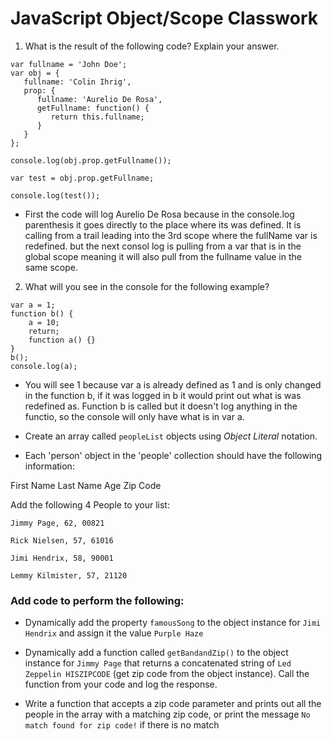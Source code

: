 # JavaScript Object/Scope Classwork

1. What is the result of the following code? Explain your answer.
  ```
  var fullname = 'John Doe';
  var obj = {
     fullname: 'Colin Ihrig',
     prop: {
        fullname: 'Aurelio De Rosa',
        getFullname: function() {
           return this.fullname;
        }
     }
  };
  
  console.log(obj.prop.getFullname());

  var test = obj.prop.getFullname;
  
  console.log(test());
  ```



- First the code will log Aurelio De Rosa because in the console.log parenthesis it goes directly to the place where its was defined. It is calling from a trail leading into the 3rd scope where the fullName var is redefined. but the next consol log is pulling from a var that is in the global scope meaning it will also pull from the fullname value in the same scope. 




2. What will you see in the console for the following example?
  ```
  var a = 1; 
  function b() { 
      a = 10; 
      return; 
      function a() {} 
  } 
  b(); 
  console.log(a);    
  ```


- You will see 1 because var a is already defined as 1 and is only changed in the function b, if it was logged in b it would print out what is was redefined as. Function b is called but it doesn't log anything in the functio, so the console will only have what is in var a. 





* Create an array called ```peopleList``` objects using *Object Literal* notation. 

* Each 'person' object in the 'people' collection should have the following information:

First Name
Last Name
Age
Zip Code

Add the following 4 People to your list:
```
Jimmy Page, 62, 00821

Rick Nielsen, 57, 61016

Jimi Hendrix, 58, 90001

Lemmy Kilmister, 57, 21120
```

### Add code to perform the following:

* Dynamically add the property ```famousSong``` to the object instance for ```Jimi Hendrix``` and assign it the value ```Purple Haze```

* Dynamically add a function called ```getBandandZip()``` to the object instance for ```Jimmy Page``` that returns a concatenated string of ```Led Zeppelin HISZIPCODE``` (get zip code from the object instance). Call the function from your code and log the response.

* Write a function that accepts a zip code parameter and prints out all the people in the array with a matching zip code, or print the message ```No match found for zip code!``` if there is no match


